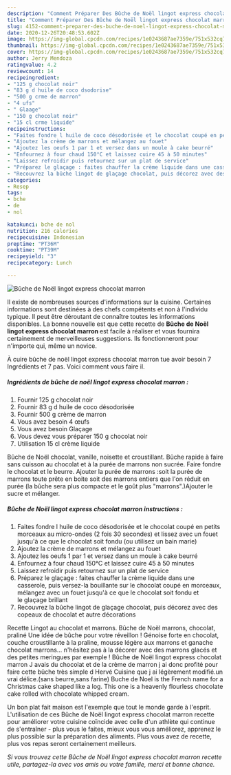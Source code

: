 ```yaml
---
description: "Comment Préparer Des Bûche de Noël lingot express chocolat marron"
title: "Comment Préparer Des Bûche de Noël lingot express chocolat marron"
slug: 4152-comment-preparer-des-buche-de-noel-lingot-express-chocolat-marron
date: 2020-12-26T20:48:53.602Z
image: https://img-global.cpcdn.com/recipes/1e0243687ae7359e/751x532cq70/buche-de-noel-lingot-express-chocolat-marron-photo-principale-de-la-recette.jpg
thumbnail: https://img-global.cpcdn.com/recipes/1e0243687ae7359e/751x532cq70/buche-de-noel-lingot-express-chocolat-marron-photo-principale-de-la-recette.jpg
cover: https://img-global.cpcdn.com/recipes/1e0243687ae7359e/751x532cq70/buche-de-noel-lingot-express-chocolat-marron-photo-principale-de-la-recette.jpg
author: Jerry Mendoza
ratingvalue: 4.2
reviewcount: 14
recipeingredient:
- "125 g chocolat noir"
- "83 g d huile de coco dsodorise"
- "500 g crme de marron"
- "4 ufs"
- " Glaage"
- "150 g chocolat noir"
- "15 cl crme liquide"
recipeinstructions:
- "Faites fondre l huile de coco désodorisée et le chocolat coupé en petits morceaux au micro-ondes (2 fois 30 secondes) et lissez avec un fouet jusqu&#39;à ce que le chocolat soit fondu (ou utilisez un bain marie)"
- "Ajoutez la crème de marrons et mélangez au fouet"
- "Ajoutez les oeufs 1 par 1 et versez dans un moule à cake beurré"
- "Enfournez à four chaud 150°C et laissez cuire 45 à 50 minutes"
- "Laissez refroidir puis retournez sur un plat de service"
- "Préparez le glaçage : faites chauffer la crème liquide dans une casserole, puis versez-la bouillante sur le chocolat coupé en morceaux, mélangez avec un fouet jusqu&#39;à ce que le chocolat soit fondu et le glaçage brillant"
- "Recouvrez la bûche lingot de glaçage chocolat, puis décorez avec des copeaux de chocolat et autre décorations"
categories:
- Resep
tags:
- bche
- de
- nol

katakunci: bche de nol 
nutrition: 216 calories
recipecuisine: Indonesian
preptime: "PT36M"
cooktime: "PT39M"
recipeyield: "3"
recipecategory: Lunch

---
```



![Bûche de Noël lingot express chocolat marron](https://img-global.cpcdn.com/recipes/1e0243687ae7359e/751x532cq70/buche-de-noel-lingot-express-chocolat-marron-photo-principale-de-la-recette.jpg)

Il existe de nombreuses sources d'informations sur la cuisine. Certaines informations sont destinées à des chefs compétents et non à l'individu typique. Il peut être déroutant de connaître toutes les informations disponibles. La bonne nouvelle est que cette recette de <strong> Bûche de Noël lingot express chocolat marron </strong> est facile à réaliser et vous fournira certainement de merveilleuses suggestions. Ils fonctionneront pour n'importe qui, même un novice.

<!--inarticleads1-->

À cuire bûche de noël lingot express chocolat marron tue avoir besoin 7 Ingrédients et 7 pas. Voici comment vous faire il.

##### Ingrédients de bûche de noël lingot express chocolat marron :

1. Fournir 125 g chocolat noir
1. Fournir 83 g d huile de coco désodorisée
1. Fournir 500 g crème de marron
1. Vous avez besoin 4 œufs
1. Vous avez besoin  Glaçage
1. Vous devez vous préparer 150 g chocolat noir
1. Utilisation 15 cl crème liquide


Bûche de Noël chocolat, vanille, noisette et croustillant. Bûche rapide à faire sans cuisson au chocolat et à la purée de marrons non sucrée. Faire fondre le chocolat et le beurre. Ajouter la purée de marrons :soit la purée de marrons toute prête en boite soit des marrons entiers que l&#39;on réduit en purée (la bûche sera plus compacte et le goût plus &#34;marrons&#34;.)Ajouter le sucre et mélanger. 

<!--inarticleads2-->

##### Bûche de Noël lingot express chocolat marron instructions :

1. Faites fondre l huile de coco désodorisée et le chocolat coupé en petits morceaux au micro-ondes (2 fois 30 secondes) et lissez avec un fouet jusqu&#39;à ce que le chocolat soit fondu (ou utilisez un bain marie)
1. Ajoutez la crème de marrons et mélangez au fouet
1. Ajoutez les oeufs 1 par 1 et versez dans un moule à cake beurré
1. Enfournez à four chaud 150°C et laissez cuire 45 à 50 minutes
1. Laissez refroidir puis retournez sur un plat de service
1. Préparez le glaçage : faites chauffer la crème liquide dans une casserole, puis versez-la bouillante sur le chocolat coupé en morceaux, mélangez avec un fouet jusqu&#39;à ce que le chocolat soit fondu et le glaçage brillant
1. Recouvrez la bûche lingot de glaçage chocolat, puis décorez avec des copeaux de chocolat et autre décorations


Recette Lingot au chocolat et marrons. Bûche de Noël marrons, chocolat, praliné Une idée de bûche pour votre réveillon ! Génoise forte en chocolat, couche croustillante à la praline, mousse légère aux marrons et ganache chocolat marrons… n&#39;hésitez pas à la décorer avec des marrons glacés et des petites meringues par exemple ! Bûche de Noël lingot express chocolat marron J avais du chocolat et de la crème de marron j ai donc profité pour faire cette bûche très simple d Hervé Cuisine que j ai légèrement modifié.un vrai délice.(sans beurre,sans farine) Buche de Noel is the French name for a Christmas cake shaped like a log. This one is a heavenly flourless chocolate cake rolled with chocolate whipped cream. 

<!--inarticleads1-->

<p>
Un bon plat fait maison est l'exemple que tout le monde garde à l'esprit. L'utilisation de ces Bûche de Noël lingot express chocolat marron recette pour améliorer votre cuisine coïncide avec celle d'un athlète qui continue de s'entraîner - plus vous le faites, mieux vous vous améliorez, apprenez le plus possible sur la préparation des aliments. Plus vous avez de recette, plus vos repas seront certainement meilleurs.
</p>

<p>
<i>Si vous trouvez cette Bûche de Noël lingot express chocolat marron recette utile, partagez-la avec vos amis ou votre famille, merci et bonne chance.</i>
</p>

